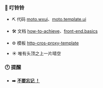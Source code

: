 ### 🔔 叮铃铃

- ⛏️ 代码 [moto.wxui](https://github.com/angxuejian/moto.wxui)、[moto.template.ui](https://github.com/angxuejian/moto.template.ui)

- 🛠️ 文档 [how-to-achieve](https://github.com/angxuejian/how-to-achieve)、[front-end.basics](https://github.com/angxuejian/front-end.basics)

- ⚙️ 模板 [http-cros-proxy-template](https://github.com/angxuejian/http-cros-proxy-template) 

- ☀️ 唯有头顶之上一片晴空 


### 🕛 提醒

- ➡️ [**不要忘记 ！**](Do-Not-Forget.md)
